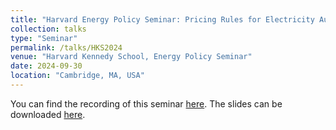```yaml
---
title: "Harvard Energy Policy Seminar: Pricing Rules for Electricity Auctions with Non-Convexities"
collection: talks
type: "Seminar"
permalink: /talks/HKS2024
venue: "Harvard Kennedy School, Energy Policy Seminar"
date: 2024-09-30
location: "Cambridge, MA, USA"
---
```

You can find the recording of this seminar [here](https://www.belfercenter.org/event/pricing-rules-electricity-auctions-non-convexities).
The slides can be downloaded [here](https://NicolasStevens.github.io/files/HKSEnergyPolicySeminar2024.pdf).
